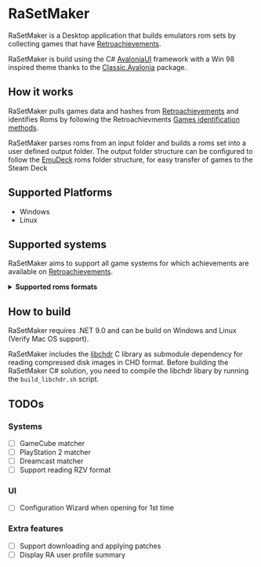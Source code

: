 
# RaSetMaker

RaSetMaker is a Desktop application that builds emulators rom sets by collecting games that have [Retroachievements](http://retroachievements.org/).

RaSetMaker is build using the C# [AvaloniaUI](https://avaloniaui.net/) framework with a Win 98 inspired theme thanks to the [Classic.Avalonia](https://github.com/BAndysc/Classic.Avalonia) package.

## How it works

RaSetMaker pulls games data and hashes from [Retroachievements](http://retroachievements.org/) and identifies Roms by following the Retroachievments [Games identification methods](https://docs.retroachievements.org/developer-docs/game-identification.html).

RaSetMaker parses roms from an input folder and builds a roms set into a user defined output folder. The output folder structure can be configured to follow the [EmuDeck](https://www.emudeck.com/) roms folder structure, for easy transfer of games to the Steam Deck


## Supported Platforms

- Windows
- Linux


## Supported systems

RaSetMaker aims to support all game systems for which achievements are available on [Retroachievements](http://retroachievements.org/).

<details>
<summary> 
<b>Supported roms formats</b> 
</summary>

| System                    | Rom format                         |
| ------------------------- | ---------------------------------- |
| Game Boy                  | .gb, .zip                          |
| Game Boy Color            | .gbc, .zip                         |
| Nes                       | .nes, .fds, .zip                   |
| Snes                      | .sfc .smc .zip                     |
| Nintendo 64               | .d64, .ndd, .n64, .v64, .z64, .zip |
| GameCube                  | .iso                               |
| NindendoDS                | .nds, .zip                         |
| Pokemon Mini              | .min, .zip                         |
| Virtual Boy               | .vbs, .zip                         |
| PlayStation               | .cue, .iso, .chd                   |
| PlayStation 2             | .iso, .chd                         |
| Psp                       | .iso, .chd                         |
| Atari2600                 | .a26, .zip                         |
| Atari7800                 | .a78, .zip                         |
| Atari Jaguar              | .j64, .rom, .zip                   |
| Atari Jaguar CD           |                                    |
| Atary Lynx                | .lyx, .zip                         |
| SG-1000                   | .sg                                |
| Master System             | .sms, .zip                         |
| Genesis                   | .md, .zip                          |
| Sega CD                   |                                    |
| Sega 32X                  | .32x, .zip                         |
| Saturn                    |                                    |
| Dreamcast                 | .iso, .chd                         |
| PC Engine                 | .pce, .zip                         |
| PC Engine CD              | .cue, .iso                         |
| PC-8000/8800              | .88d, .cmt, .d88, .t88, .u88, .zip |
| PC-FX                     | .cue                               |
| NeoGeo CD                 |                                    |
| NeoGeo Pocket             | .ngp, .ngc, .zip                   |
| 3DO                       |                                    |
| Amstrad CPC               |                                    |
| Apple II                  | .ar2, .woz, .zip                   |
| Arcade                    | .zip                               |
| Arcadia 2001              | .bin, .zip                         |
| Arduboy                   | .hex, .bin                         |
| ColecoVision              | .col                               |
| Elektor TV Games Computer |                                    |
| Fairchild Channel F       | .bin, .zip                         |
| Intellivision             | .int, .zip                         |
| Interton VC 4000          | .bin, .zip                         |
| Magnavox Odyssey2         | .bin, .zip                         |
| Mega Duck                 | .bin, .zip                         |
| MSX                       | .rom, .zip                         |
| Uzebox                    |                                    |
| Vectrex                   | .vec, .zip                         |
| Supervision               | .sv, .zip                          |
| WonderSwan                | .ws, .wsc, zip                     |

</details>

## How to build

RaSetMaker requires .NET 9.0 and can be build on Windows and Linux (Verify Mac OS support).

RaSetMaker includes the [libchdr](https://github.com/rtissera/libchdr) C library as submodule dependency for reading compressed disk images in CHD format. Before building the RaSetMaker C# solution, you need to compile the libchdr libary by running the `build_libchdr.sh` script.

## TODOs

### Systems
- [ ] GameCube matcher
- [ ] PlayStation 2 matcher
- [ ] Dreamcast matcher
- [ ] Support reading RZV format

### UI
- [ ] Configuration Wizard when opening for 1st time


### Extra features
- [ ] Support downloading and applying patches
- [ ] Display RA user profile summary